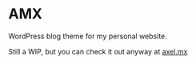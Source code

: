 # AMX

WordPress blog theme for my personal website.

Still a WIP, but you can check it out anyway at [axel.mx](http://axel.mx)